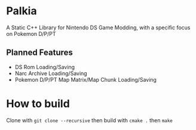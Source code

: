 # Palkia
A Static C++ Library for Nintendo DS Game Modding, with a specific focus on Pokemon D/P/PT

## Planned Features
 - DS Rom Loading/Saving
 - Narc Archive Loading/Saving
 - Pokemon D/P/PT Map Matrix/Map Chunk Loading/Saving

# How to build
Clone with `git clone --recursive` then build with `cmake .` then `make`
